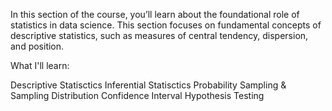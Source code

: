 In this section of the course, you’ll learn about the foundational role of statistics in data science. This section focuses on fundamental concepts of descriptive statistics, such as measures of central tendency, dispersion, and position. 


What I'll learn:

Descriptive Statisctics
Inferential Statisctics
Probability
Sampling & Sampling Distribution
Confidence Interval
Hypothesis Testing
